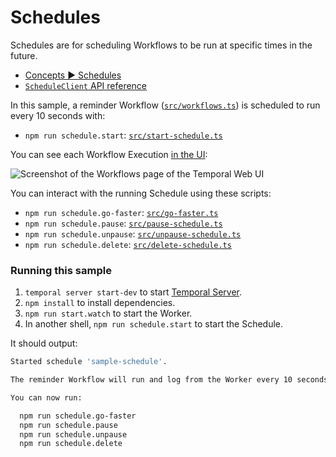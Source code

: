 # Schedules

Schedules are for scheduling Workflows to be run at specific times in the future.

- [Concepts ▶️ Schedules](https://docs.temporal.io/workflows#schedule)
- [`ScheduleClient` API reference](https://typescript.temporal.io/api/classes/client.ScheduleClient)

In this sample, a reminder Workflow ([`src/workflows.ts`](src/workflows.ts)) is scheduled to run every 10 seconds with:

- `npm run schedule.start`: [`src/start-schedule.ts`](src/start-schedule.ts)

You can see each Workflow Execution [in the UI](http://localhost:8233/namespaces/default/workflows?search=basic&query=WorkflowType%3D%22reminder%22):

![Screenshot of the Workflows page of the Temporal Web UI](https://user-images.githubusercontent.com/251288/210159469-12911191-f4be-4da1-9845-1bcaed48304b.png)

You can interact with the running Schedule using these scripts:

- `npm run schedule.go-faster`: [`src/go-faster.ts`](src/go-faster.ts)
- `npm run schedule.pause`: [`src/pause-schedule.ts`](src/pause-schedule.ts)
- `npm run schedule.unpause`: [`src/unpause-schedule.ts`](src/unpause-schedule.ts)
- `npm run schedule.delete`: [`src/delete-schedule.ts`](src/delete-schedule.ts)

### Running this sample

1. `temporal server start-dev` to start [Temporal Server](https://github.com/temporalio/cli/#getting-started).
1. `npm install` to install dependencies.
1. `npm run start.watch` to start the Worker.
1. In another shell, `npm run schedule.start` to start the Schedule.

It should output:

```bash
Started schedule 'sample-schedule'.

The reminder Workflow will run and log from the Worker every 10 seconds.

You can now run:

  npm run schedule.go-faster
  npm run schedule.pause
  npm run schedule.unpause
  npm run schedule.delete
```

